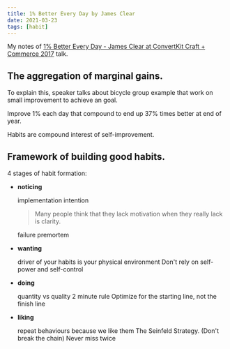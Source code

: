 ```yaml
---
title: 1% Better Every Day by James Clear
date: 2021-03-23
tags: [habit]
---
```


My notes of [1% Better Every Day - James Clear at ConvertKit Craft + Commerce 2017](https://www.youtube.com/watch?v=mNeXuCYiE0U) talk.

## The aggregation of marginal gains.

  To explain this, speaker talks about bicycle group example that work
  on small improvement to achieve an goal.
  
  Improve 1% each day that compound to end up 37% times better at end
  of year.
  
  Habits are compound interest of self-improvement.
  
## Framework of building good habits.

  4 stages of habit formation:

   - **noticing**

     implementation intention

     > Many people think that they lack motivation when they really lack is clarity.

     failure premortem

   - **wanting**

     driver of your habits is your physical environment
     Don't rely on self-power and self-control

   - **doing**

     quantity vs quality
     2 minute rule
     Optimize for the starting line, not the finish line

   - **liking**

     repeat behaviours because we like them
     The Seinfeld Strategy. (Don't break the chain)
     Never miss twice
